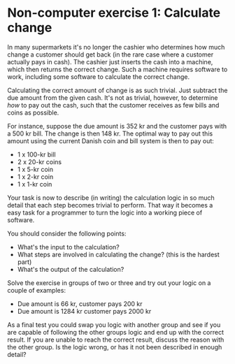 ﻿# Non-computer exercise 1: Calculate change

In many supermarkets it's no longer the cashier who determines how much change a customer should
get back (in the rare case where a customer actually pays in cash). The cashier just inserts the 
cash into a machine, which then returns the correct change. Such a machine requires software to 
work, including some software to calculate the correct change.

Calculating the correct amount of change is as such trivial. Just subtract the due amount from the 
given cash. It's not as trivial, however, to determine *how* to pay out the cash, such that the 
customer receives as few bills and coins as possible. 

For instance, suppose the due amount is 352 kr and the customer pays with a 500 kr bill. The change 
is then 148 kr. The optimal way to pay out this amount using the current Danish coin and bill system 
is then to pay out: 

  * 1 x 100-kr bill 
  * 2 x 20-kr coins 
  * 1 x 5-kr coin 
  * 1 x 2-kr coin 
  * 1 x 1-kr coin

Your task is now to describe (in writing) the calculation logic in so much detail that each step 
becomes trivial to perform. That way it becomes a easy task for a programmer to turn the logic into 
a working piece of software. 

You should consider the following points: 

  * What's the input to the calculation?
  * What steps are involved in calculating the change? (this is the hardest part) 
  * What's the output of the calculation?

Solve the exercise in groups of two or three and try out your logic on a couple of examples:

  * Due amount is 66 kr, customer pays 200 kr
  * Due amount is 1284 kr customer pays 2000 kr

As a final test you could swap you logic with another group and see if you are capable of following the 
other groups logic and end up with the correct result. If you are unable to reach the correct result, discuss 
the reason with the other group. Is the logic wrong, or has it not been described in enough detail?